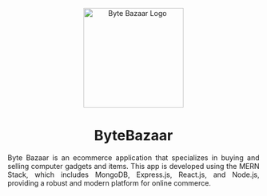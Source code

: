 <p align="center">
  <img src="https://github.com/hamna4503/Byte-Bazaar-Frontend/raw/master/src/UserPanel/assets/images/navbar/bytelogo.png" alt="Byte Bazaar Logo" width="200">
</p>
<h1 align="center">ByteBazaar</h3>

<p align="justify">
Byte Bazaar is an ecommerce application that specializes in buying and selling computer gadgets and items. This app is developed using the MERN Stack, which includes MongoDB, Express.js, React.js, and Node.js, providing a robust and modern platform for online commerce.
</p>

